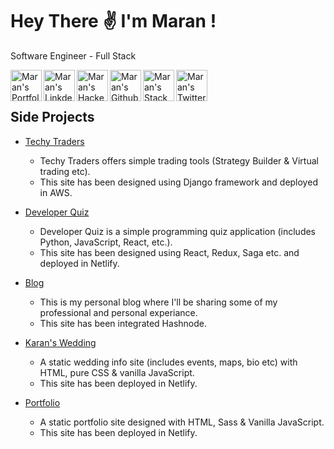 # Hey There ✌️ I'm Maran !
<p>Software Engineer - Full Stack</p>

<a href="https://maransowthri.netlify.app/">
  <img align="left" alt="Maran's Portfolio" width="50px" height="50px" src="https://img.icons8.com/color/48/000000/user-location.png"/>
</a>
<a href="https://www.linkedin.com/in/maransowthri/">
  <img align="left" alt="Maran's LinkdeIn" width="50px" height="50px" src="https://img.icons8.com/color/48/000000/linkedin.png"/>
</a>
<a href="https://www.hackerrank.com/maransowthri">
  <img align="left" alt="Maran's Hackerrank" width="50px" height="50px"  src="https://img.icons8.com/windows/50/000000/hackerrank.png"/>
</a>
<a href="https://github.com/maransowthri">
  <img align="left" alt="Maran's Github" width="50px" height="50px" src="https://img.icons8.com/color/48/000000/github.png"/>
</a>
<a href="https://stackoverflow.com/users/9596111/maran-sowthri">
  <img align="left" alt="Maran's StackOverflow" width="50px" height="50px" src="https://img.icons8.com/color/48/000000/stackoverflow.png" />
</a>
<a href="https://twitter.com/maransowthri">
  <img align="left" alt="Maran's Twitter" width="50px" height="50px" src="https://img.icons8.com/color/48/000000/twitter.png" />
</a>
<br />
<br />

## Side Projects
- [Techy Traders](https://www.techytraders.com)
  - Techy Traders offers simple trading tools (Strategy Builder & Virtual trading etc). 
  - This site has been designed using Django framework and deployed in AWS.

- [Developer Quiz](https://developerquiz.netlify.app/)
  - Developer Quiz is a simple programming quiz application (includes Python, JavaScript, React, etc.). 
  - This site has been designed using React, Redux, Saga etc. and deployed in Netlify.

- [Blog](https://maransowthri.hashnode.dev/)
  - This is my personal blog where I'll be sharing some of my professional and personal experiance.
  - This site has been integrated Hashnode.
 
- [Karan's Wedding](https://karanswedding.netlify.app/)
  - A static wedding info site (includes events, maps, bio etc) with HTML, pure CSS & vanilla JavaScript.
  - This site has been deployed in Netlify.

- [Portfolio](https://maransowthri.netlify.app/)
  - A static portfolio site designed with HTML, Sass & Vanilla JavaScript.
  - This site has been deployed in Netlify.

